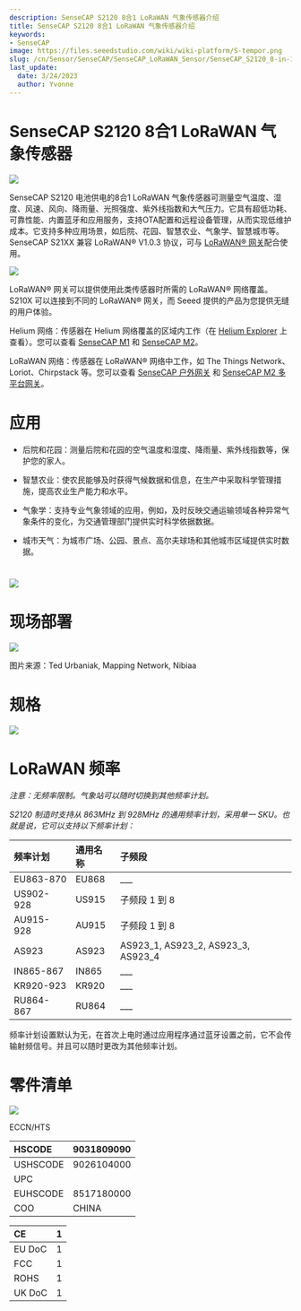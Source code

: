 ```yaml
---
description: SenseCAP S2120 8合1 LoRaWAN 气象传感器介绍
title: SenseCAP S2120 8合1 LoRaWAN 气象传感器介绍
keywords:
- SenseCAP
image: https://files.seeedstudio.com/wiki/wiki-platform/S-tempor.png
slug: /cn/Sensor/SenseCAP/SenseCAP_LoRaWAN_Sensor/SenseCAP_S2120_8-in-1_LoRaWAN_Weather_Sensor/SenseCAP_S2120_8-in-1_LoRaWAN_Weather_Sensor_Introduction
last_update:
  date: 3/24/2023
  author: Yvonne
---
```


# SenseCAP S2120 8合1 LoRaWAN 气象传感器

[![](https://files.seeedstudio.com/wiki/wiki%20images/S2120%20Introduction.files/Introduction146.png)](https://www.seeedstudio.com/sensecap-s2120-lorawan-8-in-1-weather-sensor-p-5436.html)

SenseCAP S2120 电池供电的8合1 LoRaWAN 气象传感器可测量空气温度、湿度、风速、风向、降雨量、光照强度、紫外线指数和大气压力。它具有超低功耗、可靠性能、内置蓝牙和应用服务，支持OTA配置和远程设备管理，从而实现低维护成本。它支持多种应用场景，如后院、花园、智慧农业、气象学、智慧城市等。
SenseCAP S21XX 兼容 LoRaWAN® V1.0.3 协议，可与 [LoRaWAN® 网关](https://www.seeedstudio.com/LoRaWAN-Gateway-c-1936.html)配合使用。

![](https://files.seeedstudio.com/wiki/wiki%20images/S2120%20Introduction.files/Introduction914.png)

LoRaWAN® 网关可以提供使用此类传感器时所需的 LoRaWAN® 网络覆盖。S210X 可以连接到不同的 LoRaWAN® 网关，而 Seeed 提供的产品为您提供无缝的用户体验。

Helium 网络：传感器在 Helium 网络覆盖的区域内工作（在 [Helium Explorer](https://explorer.helium.com/) 上查看）。您可以查看 [SenseCAP M1](https://www.seeedstudio.com/SenseCAP-M1-LoRaWAN-Indoor-Gateway-US915-p-5023.html) 和 [SenseCAP M2](https://www.seeedstudio.com/SenseCAP-M2-Data-Only-LoRaWAN-Indoor-Gateway-SX1302-US915-p-5342.html)。

LoRaWAN 网络：传感器在 LoRaWAN® 网络中工作，如 The Things Network、Loriot、Chirpstack 等。您可以查看 [SenseCAP 户外网关](https://www.seeedstudio.com/LoRaWAN-Gateway-US915-p-4306.html) 和 [SenseCAP M2 多平台网关](https://www.seeedstudio.com/SenseCAP-Multi-Platform-LoRaWAN-Indoor-Gateway-SX1302-US915-p-5472.html)。

# 应用

-   后院和花园：测量后院和花园的空气温度和湿度、降雨量、紫外线指数等，保护您的家人。

-   智慧农业：使农民能够及时获得气候数据和信息，在生产中采取科学管理措施，提高农业生产能力和水平。

-   气象学：支持专业气象领域的应用，例如，及时反映交通运输领域各种异常气象条件的变化，为交通管理部门提供实时科学依据数据。

-   城市天气：为城市广场、公园、景点、高尔夫球场和其他城市区域提供实时数据。

# ![](https://files.seeedstudio.com/wiki/wiki%20images/S2120%20Introduction.files/Introduction3232.png)


# **现场部署**

![](https://files.seeedstudio.com/wiki/wiki%20images/S2120%20Introduction.files/Introduction3252.png)

图片来源：Ted Urbaniak, Mapping Network, Nibiaa

# 

# 规格

![](https://files.seeedstudio.com/wiki/wiki%20images/S2120%20Introduction.files/Introduction3325.png)

# LoRaWAN 频率

*注意：无频率限制。气象站可以随时切换到其他频率计划。*

*S2120 制造时支持从 863MHz 到 928MHz 的通用频率计划，采用单一 SKU。也就是说，它可以支持以下频率计划：*

|频率计划|通用名称|子频段|
| :- | :- | :- |
|EU863-870|EU868|\_\_\_|
|US902-928|US915|子频段 1 到 8|
|AU915-928|AU915|子频段 1 到 8|
|AS923|AS923|AS923\_1, AS923\_2, AS923\_3, AS923\_4|
|IN865-867|IN865|\_\_\_|
|KR920-923|KR920|\_\_\_|
|RU864-867|RU864|\_\_\_|

频率计划设置默认为无，在首次上电时通过应用程序通过蓝牙设置之前，它不会传输射频信号。并且可以随时更改为其他频率计划。

# 零件清单

![](https://files.seeedstudio.com/wiki/wiki%20images/S2120%20Introduction.files/Introduction3841.png)

ECCN/HTS

|HSCODE|9031809090|
| :- | :- |
|USHSCODE|9026104000|
|UPC||
|EUHSCODE|8517180000|
|COO|CHINA|

|CE|1|
| :- | :- |
|EU DoC|1|
|FCC|1|
|ROHS|1|
|UK DoC|1|
